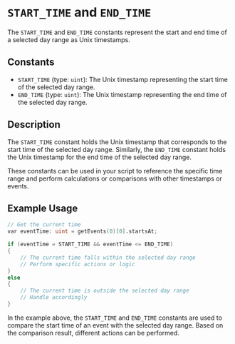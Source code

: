 # `START_TIME` and `END_TIME`

The `START_TIME` and `END_TIME` constants represent the start and end time of a selected day range as Unix timestamps.

## Constants

- `START_TIME` (type: `uint`): The Unix timestamp representing the start time of the selected day range.
- `END_TIME` (type: `uint`): The Unix timestamp representing the end time of the selected day range.

## Description

The `START_TIME` constant holds the Unix timestamp that corresponds to the start time of the selected day range. Similarly, the `END_TIME` constant holds the Unix timestamp for the end time of the selected day range.

These constants can be used in your script to reference the specific time range and perform calculations or comparisons with other timestamps or events.

## Example Usage

```d
// Get the current time
var eventTime: uint = getEvents(0)[0].startsAt;

if (eventTime = START_TIME && eventTime <= END_TIME)
{
    // The current time falls within the selected day range
    // Perform specific actions or logic
}
else
{
    // The current time is outside the selected day range
    // Handle accordingly
}
```

In the example above, the `START_TIME` and `END_TIME` constants are used to compare the start time of an event with the selected day range. Based on the comparison result, different actions can be performed.
